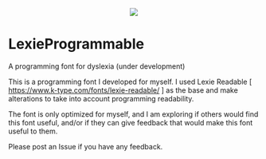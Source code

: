 

<p align="center">
  <img src="https://i.imgur.com/HK5ba4e.png">
</p>

# LexieProgrammable
A programming font for dyslexia (under development) 

This is a programming font I developed for myself. I used Lexie Readable [ https://www.k-type.com/fonts/lexie-readable/ ] as the base and make alterations to take into account programming readability. 

The font is only optimized for myself, and I am exploring if others would find this font useful, and/or if they can give feedback that would make this font useful to them. 

Please post an Issue if you have any feedback. 
